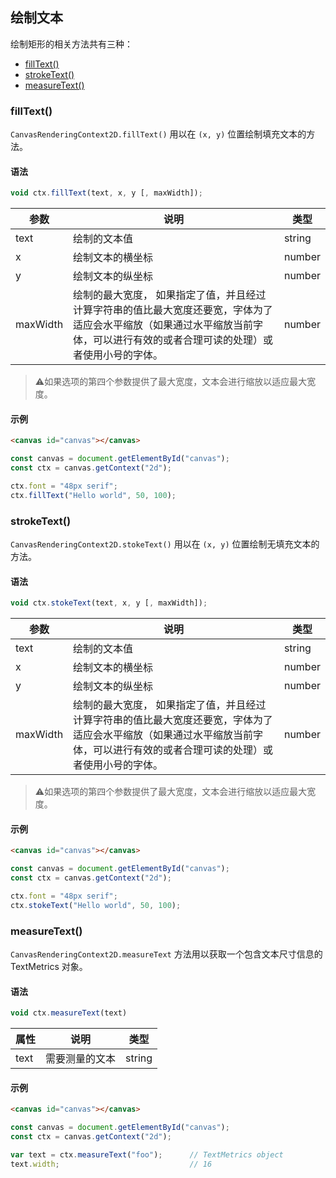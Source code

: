 ## 绘制文本

绘制矩形的相关方法共有三种：

- [fillText()](#fillText())
- [strokeText()](#strokeText())
- [measureText()](#measureText())

### fillText()

`CanvasRenderingContext2D.fillText()` 用以在 `(x, y)` 位置绘制填充文本的方法。

#### 语法

```js
void ctx.fillText(text, x, y [, maxWidth]);
```

| 参数     | 说明                                                         | 类型   |
| -------- | ------------------------------------------------------------ | ------ |
| text     | 绘制的文本值                                                 | string |
| x        | 绘制文本的横坐标                                             | number |
| y        | 绘制文本的纵坐标                                             | number |
| maxWidth | 绘制的最大宽度， 如果指定了值，并且经过计算字符串的值比最大宽度还要宽，字体为了适应会水平缩放（如果通过水平缩放当前字体，可以进行有效的或者合理可读的处理）或者使用小号的字体。 | number |

> ⚠️如果选项的第四个参数提供了最大宽度，文本会进行缩放以适应最大宽度。

#### 示例

```html
<canvas id="canvas"></canvas>
```

```js
const canvas = document.getElementById("canvas");
const ctx = canvas.getContext("2d");

ctx.font = "48px serif";
ctx.fillText("Hello world", 50, 100);
```

### strokeText()

`CanvasRenderingContext2D.stokeText()` 用以在 `(x, y)` 位置绘制无填充文本的方法。

#### 语法

```js
void ctx.stokeText(text, x, y [, maxWidth]);
```

| 参数     | 说明                                                         | 类型   |
| -------- | ------------------------------------------------------------ | ------ |
| text     | 绘制的文本值                                                 | string |
| x        | 绘制文本的横坐标                                             | number |
| y        | 绘制文本的纵坐标                                             | number |
| maxWidth | 绘制的最大宽度， 如果指定了值，并且经过计算字符串的值比最大宽度还要宽，字体为了适应会水平缩放（如果通过水平缩放当前字体，可以进行有效的或者合理可读的处理）或者使用小号的字体。 | number |

> ⚠️如果选项的第四个参数提供了最大宽度，文本会进行缩放以适应最大宽度。

#### 示例

```html
<canvas id="canvas"></canvas>
```

```js
const canvas = document.getElementById("canvas");
const ctx = canvas.getContext("2d");

ctx.font = "48px serif";
ctx.stokeText("Hello world", 50, 100);
```


### measureText()

`CanvasRenderingContext2D.measureText` 方法用以获取一个包含文本尺寸信息的 TextMetrics 对象。

#### 语法

```js
void ctx.measureText(text)
```

| 属性 | 说明           | 类型   |
| ---- | -------------- | ------ |
| text | 需要测量的文本 | string |

#### 示例

```html
<canvas id="canvas"></canvas>
```

```js
const canvas = document.getElementById("canvas");
const ctx = canvas.getContext("2d");

var text = ctx.measureText("foo");		// TextMetrics object
text.width;								// 16
```
